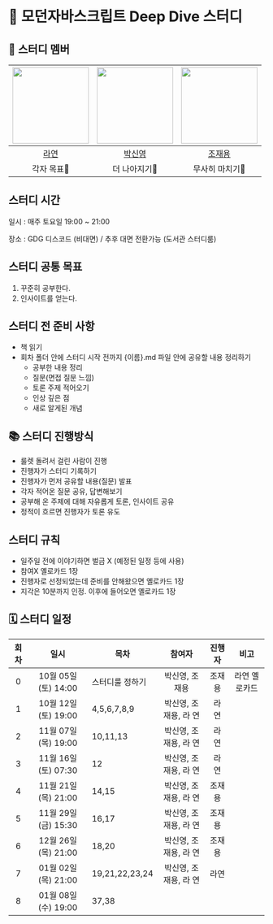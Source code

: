 # 💙 모던자바스크립트 Deep Dive 스터디

## 🐥 스터디 멤버

| <img src="https://avatars.githubusercontent.com/u/86452280?v=4" width="150" height="150"/> |                                      <img src="https://avatars.githubusercontent.com/u/92427132?v=4" width="150" height="150"/> |                                      <img src="https://avatars.githubusercontent.com/u/66457807?v=4" width="150" height="150"/> |
|:------------------:|:---------------------------:|:---------------------------:|
|[라연](https://github.com/Youn-Rha)|[박신영](https://github.com/parknew0)|[조재용](https://github.com/WithJo)|
|각자 목표🤔|더 나아지기🧐|무사히 마치기🤯|


## 스터디 시간

일시 : 매주 토요일 19:00 ~ 21:00

장소 : GDG 디스코드 (비대면) / 추후 대면 전환가능 (도서관 스터디룸)

## 스터디 공통 목표

1. 꾸준히 공부한다.
2. 인사이트를 얻는다.

## 스터디 전 준비 사항

- 책 읽기
- 회차 폴더 안에 스터디 시작 전까지 {이름}.md 파일 안에 공유할 내용 정리하기
  - 공부한 내용 정리
  - 질문(면접 질문 느낌)
  - 토론 주제 적어오기
  - 인상 깊은 점
  - 새로 알게된 개념

## 📚 스터디 진행방식

- 룰렛 돌려서 걸린 사람이 진행
- 진행자가 스터디 기록하기
- 진행자가 먼저 공유할 내용(질문) 발표
- 각자 적어온 질문 공유, 답변해보기
- 공부해 온 주제에 대해 자유롭게 토론, 인사이트 공유
- 정적이 흐르면 진행자가 토론 유도

## 스터디 규칙

- 일주일 전에 이야기하면 벌금 X (예정된 일정 등에 사용)
- 참여X 옐로카드 1장
- 진행자로 선정되었는데 준비를 안해왔으면 옐로카드 1장
- 지각은 10분까지 인정. 이후에 들어오면 옐로카드 1장

## 🗓 스터디 일정

| 회차  | 일시                 | 목차                 | 참여자                | 진행자            | 비고                    |
|:----:|:-------------------:|--------------------|:-------------------:|:---------------:|:-----------------------:|
| 0    | 10월 05일 (토) 14:00 | 스터디룰 정하기          | 박신영, 조재용         | 조재용            | 라연 옐로카드             |
| 1    | 10월 12일 (토) 19:00 | 4,5,6,7,8,9          | 박신영, 조재용, 라 연   | 라  연           |                        |
| 2    | 11월 07일 (목) 19:00 | 10,11,13             | 박신영, 조재용, 라 연   | 라  연           |                         |
| 3    | 11월 16일 (토) 07:30 | 12                   | 박신영, 조재용, 라 연   | 라 연            |                         |
| 4    | 11월 21일 (목) 21:00 | 14,15                | 박신영, 조재용, 라 연   | 조재용            |                         |
| 5    | 11월 29일 (금) 15:30 | 16,17                | 박신영, 조재용, 라 연   | 조재용            |                         |
| 6    | 12월 26일 (목) 21:00 | 18,20                | 박신영, 조재용, 라 연   | 조재용            |                         |
| 7    | 01월 02일 (목) 21:00 | 19,21,22,23,24       | 박신영, 조재용, 라 연   | 라연             |                         |
| 8    | 01월 08일 (수) 19:00 | 37,38                |                    |                 |                         |


